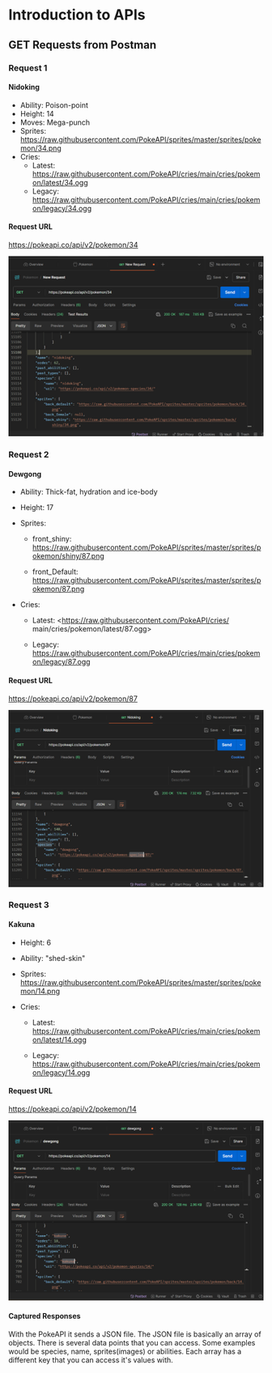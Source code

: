 # Introduction to APIs

## GET Requests from Postman

### Request 1

#### Nidoking

* Ability: Poison-point
* Height: 14
* Moves: Mega-punch
* Sprites: <https://raw.githubusercontent.com/PokeAPI/sprites/master/sprites/pokemon/34.png>
* Cries:
  - Latest: <https://raw.githubusercontent.com/PokeAPI/cries/main/cries/pokemon/latest/34.ogg>
  - Legacy: <https://raw.githubusercontent.com/PokeAPI/cries/main/cries/pokemon/legacy/34.ogg>

#### Request URL

<https://pokeapi.co/api/v2/pokemon/34>

![Nidoking](img/firstRequest.png "Screenshot of first get request")

### Request 2

#### Dewgong

* Ability: Thick-fat, hydration and ice-body
* Height: 17
* Sprites: 
    - front_shiny: <https://raw.githubusercontent.com/PokeAPI/sprites/master/sprites/pokemon/shiny/87.png>

    - front_Default: <https://raw.githubusercontent.com/PokeAPI/sprites/master/sprites/pokemon/87.png>

* Cries: 
    - Latest: <https://raw.githubusercontent.com/PokeAPI/cries/ main/cries/pokemon/latest/87.ogg>

    - Legacy: <https://raw.githubusercontent.com/PokeAPI/cries/main/cries/pokemon/legacy/87.ogg>

#### Request URL

<https://pokeapi.co/api/v2/pokemon/87>

![Dewgong](img/secondRequest.png "Screenshot of second get request")

### Request 3

#### Kakuna

* Height: 6
* Ability: "shed-skin"
* Sprites: <https://raw.githubusercontent.com/PokeAPI/sprites/master/sprites/pokemon/14.png>

* Cries:
    - Latest: <https://raw.githubusercontent.com/PokeAPI/cries/main/cries/pokemon/latest/14.ogg>

    - Legacy: <https://raw.githubusercontent.com/PokeAPI/cries/main/cries/pokemon/legacy/14.ogg>

#### Request URL

<https://pokeapi.co/api/v2/pokemon/14>

![Kakuna](img/thirdRequest.png)

#### Captured Responses

With the PokeAPI it sends a JSON file. The JSON file is basically an array of objects. There is several data points that you can access. Some examples would be species, name, sprites(images) or abilities. Each array has a different key that you can access it's values with. 
